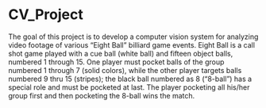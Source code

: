 # CV_Project

The goal of this project is to develop a computer vision system for analyzing video footage of various “Eight Ball” billiard game events. Eight Ball is a call shot game played with a cue ball (white ball) and fifteen object balls, numbered 1 through 15. One player must pocket balls of the group numbered 1 through 7 (solid colors), while the other player targets balls numbered 9 thru 15 (stripes); the black ball numbered as 8 (“8-ball”) has a special role and must be pocketed at last. The player pocketing all his/her group first and then pocketing the 8-ball wins the match.